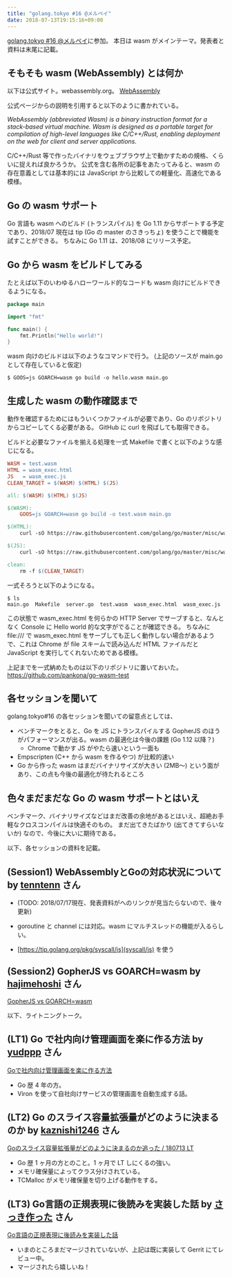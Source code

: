 ```yaml
---
title: "golang.tokyo #16 @メルペイ"
date: 2018-07-13T19:15:16+09:00
---
```


[golang.tokyo #16 @メルペイ](https://golangtokyo.connpass.com/event/92225/)に参加。
本日は wasm がメインテーマ。発表者と資料は末尾に記載。

## そもそも wasm (WebAssembly) とは何か

以下は公式サイト。webassembly.org。
<a class="embedly-card" data-card-controls="0" href="https://webassembly.org/">WebAssembly</a>

<script async src="//cdn.embedly.com/widgets/platform.js" charset="UTF-8"></script>

公式ページからの説明を引用すると以下のように書かれている。

_WebAssembly (abbreviated Wasm) is a binary instruction format for a stack-based virtual machine. Wasm is designed as a portable target for compilation of high-level languages like C/C++/Rust, enabling deployment on the web for client and server applications._

C/C++/Rust 等で作ったバイナリをウェブブラウザ上で動かすための規格、くらいに捉えれば良かろうか。
公式を含む各所の記事をあたってみると、wasm の存在意義としては基本的には JavaScript から比較しての軽量化、高速化である模様。

## Go の wasm サポート

Go 言語も wasm へのビルド (トランスパイル) を Go 1.11 からサポートする予定であり、2018/07 現在は tip (Go の master のさきっちょ) を使うことで機能を試すことができる。
ちなみに Go 1.11 は、2018/08 にリリース予定。

## Go から wasm をビルドしてみる

たとえば以下のいわゆるハローワールド的なコードも wasm 向けにビルドできるようになる。

```go
package main

import "fmt"

func main() {
    fmt.Println("Hello world!")
}
```

wasm 向けのビルドは以下のようなコマンドで行う。
(上記のソースが main.go として存在していると仮定)

```console
$ GOOS=js GOARCH=wasm go build -o hello.wasm main.go
```

## 生成した wasm の動作確認まで

動作を確認するためにはもういくつかファイルが必要であり、Go のリポジトリからコピーしてくる必要がある。
GitHub に curl を飛ばしても取得できる。

ビルドと必要なファイルを揃える処理を一式 Makefile で書くと以下のような感じになる。

```makefile
WASM = test.wasm
HTML = wasm_exec.html
JS   = wasm_exec.js
CLEAN_TARGET = $(WASM) $(HTML) $(JS)

all: $(WASM) $(HTML) $(JS)

$(WASM):
	GOOS=js GOARCH=wasm go build -o test.wasm main.go

$(HTML):
	curl -sO https://raw.githubusercontent.com/golang/go/master/misc/wasm/wasm_exec.html

$(JS):
	curl -sO https://raw.githubusercontent.com/golang/go/master/misc/wasm/wasm_exec.js

clean:
	rm -f $(CLEAN_TARGET)
```

一式そろうと以下のようになる。

```console
$ ls
main.go  Makefile  server.go  test.wasm  wasm_exec.html  wasm_exec.js
```

この状態で wasm_exec.html を何らかの HTTP Server でサーブすると、なんとなく Console に Hello world 的な文字がでることが確認できる。
ちなみに file:/// で wasm_exec.html をサーブしても正しく動作しない場合があるようで、これは Chrome が file スキームで読み込んだ HTML ファイルだと JavaScript を実行してくれないためである模様。

上記までを一式納めたものは以下のリポジトリに置いておいた。
https://github.com/pankona/go-wasm-test

## 各セッションを聞いて

golang.tokyo#16 の各セッションを聞いての留意点としては、

- ベンチマークをとると、Go を JS にトランスパイルする GopherJS のほうがパフォーマンスが出る。wasm の最適化は今後の課題 (Go 1.12 以降？)
  - Chrome で動かす JS がやたら速いという一面も
- Empscripten (C++ から wasm を作るやつ) が比較的速い
- Go から作った wasm はまだバイナリサイズが大きい (2MB〜) という面があり、この点も今後の最適化が待たれるところ

## 色々まだまだな Go の wasm サポートとはいえ

ベンチマーク、バイナリサイズなどはまだ改善の余地があるとはいえ、超絶お手軽なクロスコンパイルは快適そのもの。
まだ出てきたばかり (出てきてすらいないか) なので、今後に大いに期待である。

以下、各セッションの資料を記載。

## (Session1) WebAssemblyとGoの対応状況について by [tenntenn](https://www.twitter.com/tenntenn) さん

- (TODO: 2018/07/17現在、発表資料がへのリンクが見当たらないので、後々更新)

- goroutine と channel には対応。wasm にマルチスレッドの機能が入るらしい。
- [https://tip.golang.org/pkg/syscall/js](syscall/js) を使う

## (Session2) GopherJS vs GOARCH=wasm by [hajimehoshi](https://www.twitter.com/hajimehoshi) さん

<a class="embedly-card" data-card-controls="0" href="https://docs.google.com/presentation/d/e/2PACX-1vQLOcSY-SpdWedMT48QFZ8f9T_XojfqUOCgMg4jqIz8cJjFIJhHm98gHKVyMaboqGpsXCfedplT-lmp/pub?start=false&loop=false&delayms=3000#slide=id.p">GopherJS vs GOARCH=wasm</a>

<script async src="//cdn.embedly.com/widgets/platform.js" charset="UTF-8"></script>

以下、ライトニングトーク。

## (LT1) Go で社内向け管理画面を楽に作る方法 by [yudppp](https://www.twitter.com/yudppp) さん

<a class="embedly-card" data-card-controls="0" href="https://speakerdeck.com/yudppp/godeshe-nei-xiang-keguan-li-hua-mian-wole-nizuo-rufang-fa">Goで社内向け管理画面を楽に作る方法</a>

<script async src="//cdn.embedly.com/widgets/platform.js" charset="UTF-8"></script>

- Go 歴 4 年の方。
- Viron を使って自社向けサービスの管理画面を自動生成する話。

## (LT2) Go のスライス容量拡張量がどのように決まるのか by [kaznishi1246](https://www.twitter.com/kaznishi1246) さん

<a class="embedly-card" data-card-controls="0" href="https://speakerdeck.com/kaznishi/180713-lt">Goのスライス容量拡張量がどのように決まるのか追った / 180713 LT</a>

<script async src="//cdn.embedly.com/widgets/platform.js" charset="UTF-8"></script>

- Go 歴 1 ヶ月の方とのこと。1 ヶ月で LT しにくるの強い。
- メモリ確保量によってクラス分けされている。
- TCMalloc がメモリ確保量を切り上げる動作をする。

## (LT3) Go言語の正規表現に後読みを実装した話 by [さっき作った](https://www.twitter.com/make_now_just) さん

<a class="embedly-card" data-card-controls="0" href="https://slides.com/makenowjust/regexp-lookbehind-in-golang#/">Go言語の正規表現に後読みを実装した話</a>

<script async src="//cdn.embedly.com/widgets/platform.js" charset="UTF-8"></script>

- いまのところまだマージされていないが、上記は既に実装して Gerrit にてレビュー中。
- マージされたら嬉しいね！
